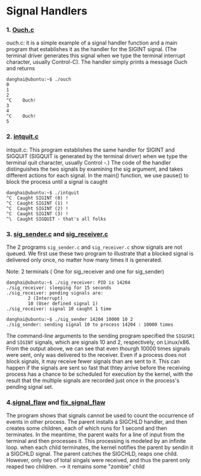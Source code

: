 # Signal Handlers

### 1. [Ouch.c](https://github.com/danghai/C-projects-and-Data-Structure/blob/master/linux_programming_interface/signal_handlers/ouch.c)

ouch.c: it is a simple example of a signal handler function and a main
program that establishes it as the handler for the SIGINT signal. (The terminal
driver generates this signal when we type the terminal interrupt character, usually
Control-C). The handler simply prints a message Ouch and returns

```
danghai@ubuntu:~$ ./ouch
0
1
2
^C    Ouch!
3
4
^C    Ouch!
5
```
### 2. [intquit.c](https://github.com/danghai/C-projects-and-Data-Structure/blob/master/linux_programming_interface/signal_handlers/intquit.c)

intquit.c: This program establishes the same handler for SIGINT
and SIGQUIT (SIGQUIT is generated by the terminal driver) when we type the
terminal quit character, usually Control -\.) The code of the handler distinguishes
the two signals by examining the sig argument, and takes different actions for each
signal. In the main() function, we use pause() to block the process until a signal is caught

```
danghai@ubuntu:~$ ./intquit
^C  Caught SIGINT (0) !
^C  Caught SIGINT (1) !
^C  Caught SIGINT (2) !
^C  Caught SIGINT (3) !
^\  Caught SIGQUIT - that's all folks
```

### 3. [sig_sender.c](https://github.com/danghai/C-projects-and-Data-Structure/blob/master/linux_programming_interface/signal_handlers/sig_sender.c) and [sig_receiver.c](https://github.com/danghai/C-projects-and-Data-Structure/blob/master/linux_programming_interface/signal_handlers/sig_receiver.c)

The 2 programs `sig_sender.c` and `sig_receiver.c` show signals are not queued.
We first use these two program to illustrate that a blocked signal is delivered
only once, no matter how many times it is generated.

Note: 2 terminals ( One for sig_receiver and one for sig_sender)

```
danghai@ubuntu:~$ ./sig_receiver: PID is 14204
./sig_receiver: sleeping for 15 seconds
./sig_receiver: pending signals are:
		2 (Interrupt)
		10 (User defined signal 1)
./sig_receiver: signal 10 caught 1 time  
```

```
danghai@ubuntu:~$ ./sig_sender 14204 10000 10 2
./sig_sender: sending signal 10 to process 14204 : 10000 times
```

The command-line arguments to the sending program specified the `SIGUSR1` and `SIGINT`
signals, which are signals 10 and 2, respectively, on Linux/x86. From the output above,
we can see that even thourgh 10000 times signals were sent, only was delivered to the
receiver. Even if a process does not block signals, it may receive fewer signals than are
sent to it. This can happen if the signals are sent so fast that thtey arrive before
the receiving process has a chance to be scheduled for execution by the kernel, with
the result that the multiple signals are recorded just once in the process's pending
signal set.

### 4.[signal_flaw](https://github.com/danghai/C-projects-and-Data-Structure/blob/master/linux_programming_interface/signal_handlers/signal_flaw.c) and [fix_signal_flaw](https://github.com/danghai/C-projects-and-Data-Structure/blob/master/linux_programming_interface/signal_handlers/fix_signal_flaw.c) 

The program shows that signals cannot be used to
count the occurrence of events in other process. The parent installs
a SIGCHLD handler, and then creates some children, each of which runs for 1 second
and then terminates. In the meantime, the parent waits for a line of input from the
terminal and then processes it. This processing is modeled by an infinite loop. when
each child terminates, the kernel notifies the parent by sendin it a SIGCHLD signal.
The parent catches the SIGCHLD, reaps one child. However, only two of total singals were
received, and thus the parent only reaped two children. --> it remains some "zombie" child


